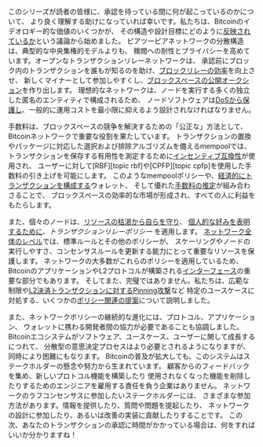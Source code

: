 このシリーズが読者の皆様に、承認を待っている間に何が起こっているのかについて、
より良く理解する助けになっていれば幸いです。私たちは、Bitcoinのイデオロギー的な価値のいくつかが、
その構造や設計目標にどのように[反映されているか][policy01]という議論から始めました。
ピアツーピアネットワークの分散構造は、典型的な中央集権的モデルよりも、
検閲への耐性とプライバシーを高めています。オープンなトランザクションリレーネットワークは、
承認前にブロック内のトランザクションを誰もが知るのを助け、[ブロックリレーの効率][policy01]を向上させ、
新しくマイナーとして参加しやすくし、[ブロックスペースの公開オークション][policy02]を作り出します。
理想的なネットワークは、ノードを実行する多くの独立した匿名のエンティティで構成されるため、
ノードソフトウェアは[DoSから保護し][policy05]、一般的に運用コストを最小限に抑えるよう設計されなければなりません。

手数料は、ブロックスペースの競争を解決するための「公正な」方法として、Bitcoinネットワークで重要な役割を果たしています。
トランザクションの置換やパッケージに対応した選択および排除アルゴリズムを備えるmempoolでは、
トランザクションを保存する有用性を測定するために[インセンティブ互換性][policy02]が使用され、
ユーザーに対して[RBF][topic rbf]や[CPFP][topic cpfp]を使用した手数料の引き上げを可能にします。
このようなmempoolポリシーや、[経済的にトランザクションを構成する][policy03]ウォレット、
そして優れた[手数料の推定][policy04]が組み合わさることで、
ブロックスペースの効率的な市場が形成され、すべての人に利益をもたらします。

また、個々のノードは、[リソースの枯渇から自らを守り][policy05]、
[個人的な好みを表明するために][policy06]、_トランザクションリレーポリシー_ を適用します。
[ネットワーク全体のレベル][policy07]では、標準ルールとその他のポリシーが、
スケーリングやノードの実行しやすさ、コンセンサスルールを更新する能力にとって重要なリソースを保護します。
ネットワークの大多数がこれらのポリシーを適用しているため、
BitcoinのアプリケーションやL2プロトコルが構築される[インターフェース][policy08]の重要な部分でもあります。
そしてまた、完璧ではありません。私たちは、広範な制限や[L2決済トランザクションに対するPinning攻撃][policy08]など
特定のユースケースに対処する、いくつかの[ポリシー関連の提案][policy09]について説明しました。

また、ネットワークポリシーの継続的な進化には、プロトコル、アプリケーション、
ウォレットに携わる開発者間の協力が必要であることも協調しました。
Bitcoinエコシステムがソフトウェア、ユースケース、ユーザーに関して成長するにつれて、
分散型の意思決定プロセスはより必要とされるようになりますが、同時により困難にもなります。
Bitcoinの普及が拡大しても、このシステムはステークホルダーの懸念や努力から生まれています。
顧客からのフィードバックを集め、新しいプロトコル機能を構築したり
使用されなくなった機能を削除したりするためのエンジニアを雇用する責任を負う企業はありません。
ネットワークのラフコンセンサスに参加したいステークホルダーには、
さまざまな参加方法があります。情報を提供したり、質問や問題を提起したり、
ネットワークの設計に参加したり、あるいは改善の実装に貢献したりすることです。
この次、あなたのトランザクションの承認に時間がかかっている場合は、何をすればいいか分かりますね！

[policy01]: /ja/newsletters/2023/05/17/#承認を待つ-1-なぜmempoolがあるのか
[policy02]: /ja/newsletters/2023/05/24/#承認を待つ-2-インセンティブ
[policy03]: /ja/newsletters/2023/05/31/#承認を待つ-3-ブロックスペースの入札
[policy04]: /ja/newsletters/2023/06/07/#承認を待つ-4-手数料率の推定
[policy05]: /ja/newsletters/2023/06/14/#承認を待つ-5-ノードリソースの保護に関するポリシー
[policy06]: /ja/newsletters/2023/06/21/#承認を待つ-6-ポリシーの一貫性
[policy07]: /ja/newsletters/2023/06/28/#承認を待つ-7-ネットワークリソース
[policy08]: /ja/newsletters/2023/07/05/#承認を待つ-8-インターフェースとしてのポリシー
[policy09]: /ja/newsletters/2023/07/12/#承認を待つ-9-ポリシーの提案
